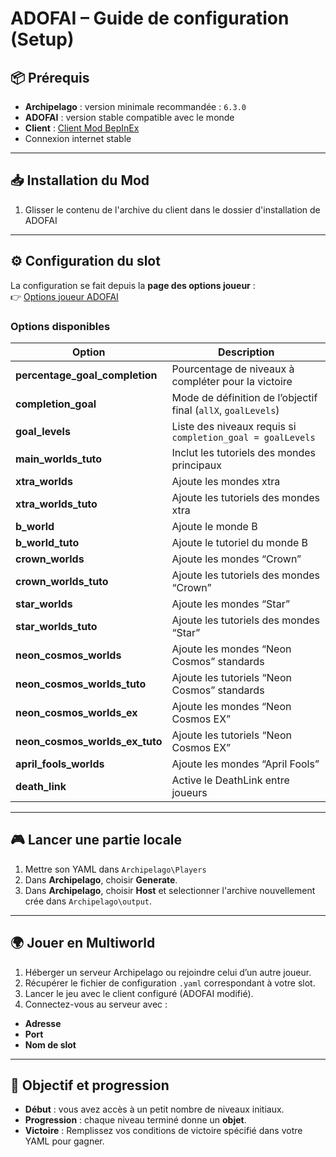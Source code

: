 # ADOFAI – Guide de configuration (Setup)

## 📦 Prérequis

- **Archipelago** : version minimale recommandée : `6.3.0`
- **ADOFAI** : version stable compatible avec le monde
- **Client** : [Client Mod BepInEx](https://github.com/ClaudeChibout/ADOFAI_AP-Mod/releases/tag/v2.0.0-beta)
- Connexion internet stable

---

## 📥 Installation du Mod

1. Glisser le contenu de l'archive du client dans le dossier d'installation de ADOFAI

---

## ⚙️ Configuration du slot

La configuration se fait depuis la **page des options joueur** :  
👉 [Options joueur ADOFAI](../player-options)

### Options disponibles

| Option | Description |
|--------|-------------|
| **percentage_goal_completion** | Pourcentage de niveaux à compléter pour la victoire |
| **completion_goal** | Mode de définition de l’objectif final (`allX`, `goalLevels`) |
| **goal_levels** | Liste des niveaux requis si `completion_goal = goalLevels` |
| **main_worlds_tuto** | Inclut les tutoriels des mondes principaux |
| **xtra_worlds** | Ajoute les mondes xtra |
| **xtra_worlds_tuto** | Ajoute les tutoriels des mondes xtra |
| **b_world** | Ajoute le monde B |
| **b_world_tuto** | Ajoute le tutoriel du monde B |
| **crown_worlds** | Ajoute les mondes “Crown” |
| **crown_worlds_tuto** | Ajoute les tutoriels des mondes “Crown” |
| **star_worlds** | Ajoute les mondes “Star” |
| **star_worlds_tuto** | Ajoute les tutoriels des mondes “Star” |
| **neon_cosmos_worlds** | Ajoute les mondes “Neon Cosmos” standards |
| **neon_cosmos_worlds_tuto** | Ajoute les tutoriels “Neon Cosmos” standards |
| **neon_cosmos_worlds_ex** | Ajoute les mondes “Neon Cosmos EX” |
| **neon_cosmos_worlds_ex_tuto** | Ajoute les tutoriels “Neon Cosmos EX” |
| **april_fools_worlds** | Ajoute les mondes “April Fools” |
| **death_link** | Active le DeathLink entre joueurs |

---

## 🎮 Lancer une partie locale

1. Mettre son YAML dans `Archipelago\Players`
2. Dans **Archipelago**, choisir **Generate**.
3. Dans **Archipelago**, choisir **Host** et selectionner l'archive nouvellement crée dans `Archipelago\output`.

---

## 🌍 Jouer en Multiworld

1. Héberger un serveur Archipelago ou rejoindre celui d’un autre joueur.
2. Récupérer le fichier de configuration `.yaml` correspondant à votre slot.
3. Lancer le jeu avec le client configuré (ADOFAI modifié).
4. Connectez-vous au serveur avec :
- **Adresse**
- **Port**
- **Nom de slot**

---

## 🏁 Objectif et progression

- **Début** : vous avez accès à un petit nombre de niveaux initiaux.
- **Progression** : chaque niveau terminé donne un **objet**.
- **Victoire** : Remplissez vos conditions de victoire spécifié dans votre YAML pour gagner.

